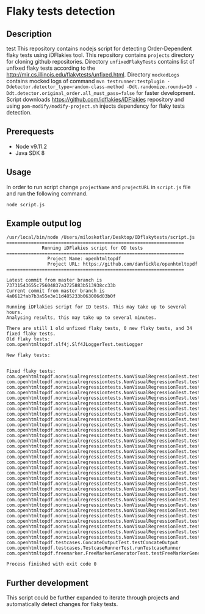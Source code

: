 # Flaky tests detection

## Description
test
This repository contains nodejs script for detecting Order-Dependent flaky tests using iDFlakies tool. This repository contains `projects` directory for cloning github repositories. Directory `unfixedFlakyTests` contains list of unfixed flaky tests according to the http://mir.cs.illinois.edu/flakytests/unfixed.html. Directory `mockedLogs` contains mocked logs of command `mvn testrunner:testplugin -Ddetector.detector_type=random-class-method -Ddt.randomize.rounds=10 -Ddt.detector.original_order.all_must_pass=false` for faster development. Script downloads https://github.com/idflakies/iDFlakies repository and using `pom-modify/modify-project.sh` injects dependency for flaky tests detection.

## Prerequests
 - Node v9.11.2
 - Java SDK 8
 
## Usage

In order to run script change `projectName` and `projectURL` in `script.js` file and run the following command.

```node script.js```

## Example output log

```
/usr/local/bin/node /Users/miloskotlar/Desktop/ODflakytests/script.js
=================================================================
             Running iDFlakies script for OD tests
=================================================================
               Project Name: openhtmltopdf
               Project URL: https://github.com/danfickle/openhtmltopdf
=================================================================

Latest commit from master branch is 73731543655c75604837a3725883b513938cc33b
Current commit from master branch is 4a0612fab7b3a55e3e11d485233b063006d03b0f

Running iDFlakies script for ID tests. This may take up to several hours.
Analysing results, this may take up to several minutes.

There are still 1 old unfixed flaky tests, 0 new flaky tests, and 34 fixed flaky tests.
Old flaky tests:
com.openhtmltopdf.slf4j.Slf4JLoggerTest.testLogger

New flaky tests:


Fixed flaky tests:
com.openhtmltopdf.nonvisualregressiontests.NonVisualRegressionTest.testBookmarkHeadAfterOverflowPage
com.openhtmltopdf.nonvisualregressiontests.NonVisualRegressionTest.testMetaInformation
com.openhtmltopdf.nonvisualregressiontests.NonVisualRegressionTest.testLinkAreaMultipleBoxes
com.openhtmltopdf.nonvisualregressiontests.NonVisualRegressionTest.testLinkAreaMultipleLine
com.openhtmltopdf.nonvisualregressiontests.NonVisualRegressionTest.testLinkAfterOverflowTarget
com.openhtmltopdf.nonvisualregressiontests.NonVisualRegressionTest.testLinkTransformTarget
com.openhtmltopdf.nonvisualregressiontests.NonVisualRegressionTest.testPr489DiagnosticConsumer
com.openhtmltopdf.nonvisualregressiontests.NonVisualRegressionTest.testLinkAreaTransformRotate
com.openhtmltopdf.nonvisualregressiontests.NonVisualRegressionTest.testLinkAreaAfterOverflowPage
com.openhtmltopdf.nonvisualregressiontests.NonVisualRegressionTest.testLinkOnOverflowTarget
com.openhtmltopdf.nonvisualregressiontests.NonVisualRegressionTest.testLinkSimpleBlock
com.openhtmltopdf.nonvisualregressiontests.NonVisualRegressionTest.testBookmarkHeadNested
com.openhtmltopdf.nonvisualregressiontests.NonVisualRegressionTest.testBookmarkHeadSimple
com.openhtmltopdf.nonvisualregressiontests.NonVisualRegressionTest.testIssue458PageContentRepeatedInMargin
com.openhtmltopdf.nonvisualregressiontests.NonVisualRegressionTest.testLinkAreaTransformNested
com.openhtmltopdf.nonvisualregressiontests.NonVisualRegressionTest.testLinkAreaOverflowPage
com.openhtmltopdf.nonvisualregressiontests.NonVisualRegressionTest.testFormControlText
com.openhtmltopdf.nonvisualregressiontests.NonVisualRegressionTest.testPr492InfiniteLoopBugsInLineBreakingFuzz
com.openhtmltopdf.nonvisualregressiontests.NonVisualRegressionTest.testFormControlOverflowPage
com.openhtmltopdf.nonvisualregressiontests.NonVisualRegressionTest.testInputWithoutNameAttribute
com.openhtmltopdf.nonvisualregressiontests.NonVisualRegressionTest.testLinkAreaPageMarginTransform
com.openhtmltopdf.nonvisualregressiontests.NonVisualRegressionTest.testBookmarkHeadTransform
com.openhtmltopdf.nonvisualregressiontests.NonVisualRegressionTest.testLinkAreaTransformTranslateY
com.openhtmltopdf.nonvisualregressiontests.NonVisualRegressionTest.testBookmarkBodySimple
com.openhtmltopdf.nonvisualregressiontests.NonVisualRegressionTest.testLinkAreaMultiplePage
com.openhtmltopdf.nonvisualregressiontests.NonVisualRegressionTest.testLinkInlineTarget
com.openhtmltopdf.nonvisualregressiontests.NonVisualRegressionTest.testFormControlAfterOverflowPage
com.openhtmltopdf.nonvisualregressiontests.NonVisualRegressionTest.testLinkAreaPageMargin
com.openhtmltopdf.nonvisualregressiontests.NonVisualRegressionTest.testPR480LinkShapes
com.openhtmltopdf.nonvisualregressiontests.NonVisualRegressionTest.testBookmarkHeadOnOverflowPage
com.openhtmltopdf.nonvisualregressiontests.NonVisualRegressionTest.testLinkExternalUrl
com.openhtmltopdf.testcases.ConcateOutputTest.testConcateOutput
com.openhtmltopdf.testcases.TestcaseRunnerTest.runTestcaseRunner
com.openhtmltopdf.freemarker.FreeMarkerGeneratorTest.testFreeMarkerGenerator

Process finished with exit code 0

```

## Further development

This script could be further expanded to iterate through projects and automatically detect changes for flaky tests.
